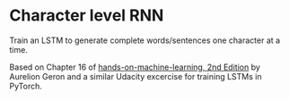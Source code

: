 # Character level RNN

Train an LSTM to generate complete words/sentences one character at a time. 

Based on Chapter 16 of [hands-on-machine-learning, 2nd Edition](https://www.oreilly.com/library/view/hands-on-machine-learning/9781492032632/) by Aurelion Geron and a similar Udacity excercise for training LSTMs in PyTorch. 


